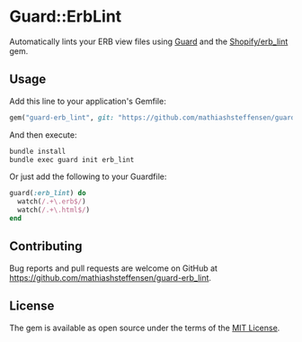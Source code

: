 # Guard::ErbLint

Automatically lints your ERB view files using [Guard](https://github.com/guard/guard) and the [Shopify/erb_lint](https://github.com/Shopify/erb-lint) gem.

## Usage

Add this line to your application's Gemfile:

```ruby
gem("guard-erb_lint", git: "https://github.com/mathiashsteffensen/guard-erb_lint")
```

And then execute:

```bash
bundle install
bundle exec guard init erb_lint
```

Or just add the following to your Guardfile:
```ruby
guard(:erb_lint) do
  watch(/.+\.erb$/)
  watch(/.+\.html$/)
end
```

## Contributing

Bug reports and pull requests are welcome on GitHub at https://github.com/mathiashsteffensen/guard-erb_lint.

## License

The gem is available as open source under the terms of the [MIT License](https://opensource.org/licenses/MIT).
